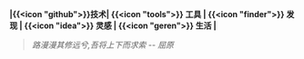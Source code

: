 
**|{{<icon "github">}}技术| {{<icon "tools">}} 工具 | {{<icon "finder">}} 发现 | {{<icon "idea">}}  灵感 |  {{<icon "geren">}} 生活 |**

> _路漫漫其修远兮,吾将上下而求索  -- 屈原_